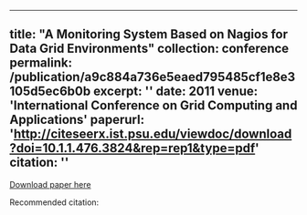 
---
title: "A Monitoring System Based on Nagios for Data Grid Environments"
collection: conference
permalink: /publication/a9c884a736e5eaed795485cf1e8e3105d5ec6b0b
excerpt: ''
date: 2011
venue: 'International Conference on Grid Computing and Applications'
paperurl: 'http://citeseerx.ist.psu.edu/viewdoc/download?doi=10.1.1.476.3824&rep=rep1&type=pdf'
citation: ''
---


[Download paper here](http://citeseerx.ist.psu.edu/viewdoc/download?doi=10.1.1.476.3824&rep=rep1&type=pdf)

Recommended citation: 
